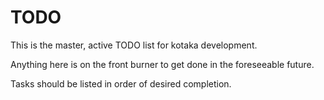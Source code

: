 # TODO

This is the master, active TODO list for kotaka development.

Anything here is on the front burner to get done in the foreseeable
future.

Tasks should be listed in order of desired completion.
